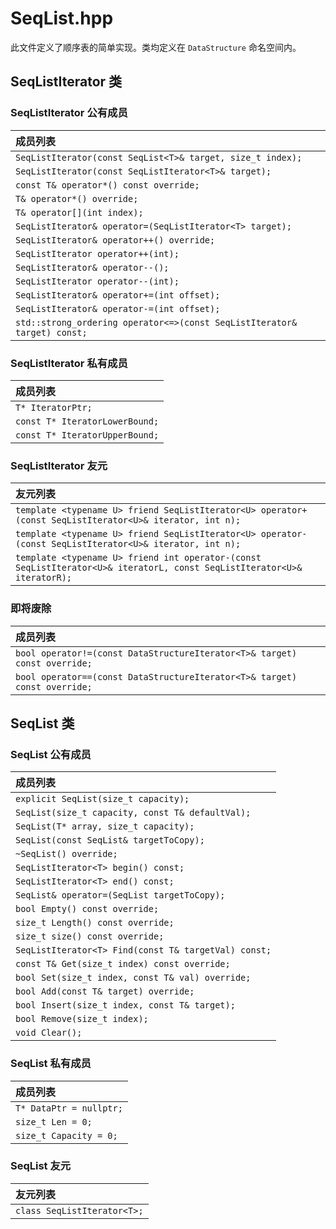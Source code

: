 # SeqList.hpp

此文件定义了顺序表的简单实现。类均定义在 `DataStructure` 命名空间内。

## SeqListIterator 类

### SeqListIterator 公有成员

|成员列表|
| :------------------------------------------------------------------------ |
|`SeqListIterator(const SeqList<T>& target, size_t index);`                 |
|`SeqListIterator(const SeqListIterator<T>& target);`                       |
|`const T& operator*() const override;`                                     |
|`T& operator*() override;`                                                 |
|`T& operator[](int index);`                                                |
|`SeqListIterator& operator=(SeqListIterator<T> target);`                   |
|`SeqListIterator& operator++() override;`                                  |
|`SeqListIterator operator++(int);`                                         |
|`SeqListIterator& operator--();`                                           |
|`SeqListIterator operator--(int);`                                         |
|`SeqListIterator& operator+=(int offset);`                                 |
|`SeqListIterator& operator-=(int offset);`                                 |
|`std::strong_ordering operator<=>(const SeqListIterator& target) const;`   |

### SeqListIterator 私有成员

|成员列表|
| :---------------------------- |
|`T* IteratorPtr;`              |
|`const T* IteratorLowerBound;` |
|`const T* IteratorUpperBound;` |

### SeqListIterator 友元

|友元列表|
| :-------------------------------------------------------------------------------------------------------------------- |
|`template <typename U> friend SeqListIterator<U> operator+(const SeqListIterator<U>& iterator, int n);`                |
|`template <typename U> friend SeqListIterator<U> operator-(const SeqListIterator<U>& iterator, int n);`                |
|`template <typename U> friend int operator-(const SeqListIterator<U>& iteratorL, const SeqListIterator<U>& iteratorR);`|

### 即将废除

|成员列表|
| :---- |
|`bool operator!=(const DataStructureIterator<T>& target) const override;`|
|`bool operator==(const DataStructureIterator<T>& target) const override;`|

## SeqList 类

### SeqList 公有成员

|成员列表|
| :---------------------------------------------------- |
|`explicit SeqList(size_t capacity);`                   |
|`SeqList(size_t capacity, const T& defaultVal);`       |
|`SeqList(T* array, size_t capacity);`                  |
|`SeqList(const SeqList& targetToCopy);`                |
|`~SeqList() override;`                                 |
|`SeqListIterator<T> begin() const;`                    |
|`SeqListIterator<T> end() const;`                      |
|`SeqList& operator=(SeqList targetToCopy);`            |
|`bool Empty() const override;`                         |
|`size_t Length() const override;`                      |
|`size_t size() const override;`                        |
|`SeqListIterator<T> Find(const T& targetVal) const;`   |
|`const T& Get(size_t index) const override;`           |
|`bool Set(size_t index, const T& val) override;`       |
|`bool Add(const T& target) override;`                  |
|`bool Insert(size_t index, const T& target);`          |
|`bool Remove(size_t index);`                           |
|`void Clear();`                                        |

### SeqList 私有成员

|成员列表|
| :--- |
|`T* DataPtr = nullptr;`    |
|`size_t Len = 0;`          |
|`size_t Capacity = 0;`     |

### SeqList 友元

|友元列表|
| :------------------------ |
|`class SeqListIterator<T>;`|

